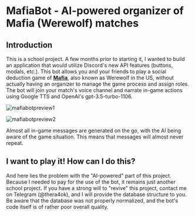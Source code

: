# MafiaBot - AI-powered organizer of Mafia (Werewolf) matches

## Introduction
This is a school project. A few months prior to starting it, I wanted to build an application that would utilize Discord's new API features (buttons, modals, etc.). This bot allows you and your friends to play a social deduction game of [**Mafia**](https://en.wikipedia.org/wiki/Mafia_(party_game)), also known as Werewolf in the US, without actually having an organizer to manage the game process and assign roles. The bot will join your match's voice channel and narrate in-game actions using Google TTS and OpenAI's gpt-3.5-turbo-1106.

![mafiabotpreview1](https://github.com/kamazra4ka/mafia-discord-bot-game/assets/83513498/d7c78df9-5c4c-4813-b3f5-653f7031df65)

![mafiabotpreview2](https://github.com/kamazra4ka/mafia-discord-bot-game/assets/83513498/65e58e80-27cd-41ec-afaa-8ac06f4122ce)

Almost all in-game messages are generated on the go, with the AI being aware of the game situation. This means that messages will almost never repeat.

## I want to play it! How can I do this?
And here lies the problem with the "AI-powered" part of this project. Because I needed to pay for the use of the bot, it remains just another school project. If you have a strong will to "revive" this project, contact me on Telegram (@thera4ok), and I will provide the database structure to you. Be aware that the database was not properly normalized, and the bot's code itself is of rather poor overall quality.

